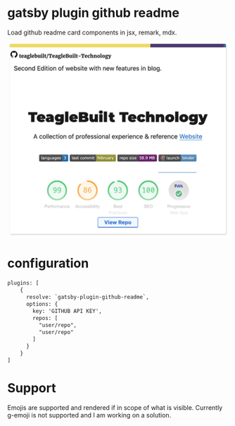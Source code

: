 

<div>
    <h1>gatsby plugin github readme</h1>
    <p>Load github readme card components in jsx, remark, mdx.</p>
    <img src="https://raw.githubusercontent.com/teaglebuilt/gatsby-plugin-github-readme/master/assets/card.png" alt="Image of react card component of a github readme generated by gatsby-plugin-github-readme">
</div>


# configuration

```
plugins: [
    {
      resolve: `gatsby-plugin-github-readme`,
      options: {
        key: 'GITHUB API KEY',
        repos: [
          "user/repo",
          "user/repo"
        ]
      }
    }
]
```

# Support

Emojis are supported and rendered if in scope of what is visible. Currently g-emoji is not supported and I am working on a solution.

